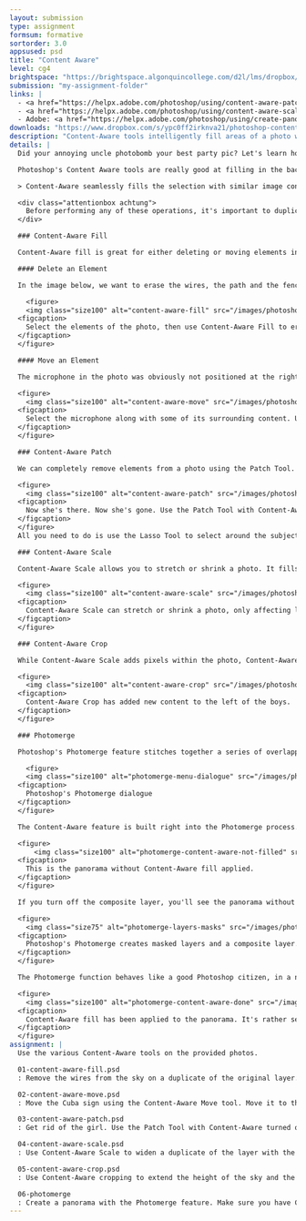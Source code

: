 ```yaml
---
layout: submission
type: assignment
formsum: formative
sortorder: 3.0
appsused: psd
title: "Content Aware"
level: cg4
brightspace: "https://brightspace.algonquincollege.com/d2l/lms/dropbox/user/folder_submit_files.d2l?db=405788&grpid=0&isprv=0&bp=0&ou=448665"
submission: "my-assignment-folder"
links: |
  - <a href="https://helpx.adobe.com/photoshop/using/content-aware-patch-move.html" target="_blank" title="x">Content-Aware Patch & Move</a>
  - <a href="https://helpx.adobe.com/photoshop/using/content-aware-scaling.html" target="_blank" title="Content-Aware Scale">Content-Aware Scale</a>
  - Adobe: <a href="https://helpx.adobe.com/photoshop/using/create-panoramic-images-photomerge.html" target="_blank" title="Photomerge">Photomerge</a>
downloads: "https://www.dropbox.com/s/ypc0ff2irknva21/photoshop-content-aware.zip?dl=1"
description: "Content-Aware tools intelligently fill areas of a photo with a seamlessly background. These tools appear throughout Photoshop. We'll discover the many ways it can be used."
details: |
  Did your annoying uncle photobomb your best party pic? Let's learn how to remove unwanted elements in a photo, so Uncle Hamish doesn't put a damper on your next shindig.

  Photoshop's Content Aware tools are really good at filling in the background of a photo when you either delete or move an element. This is what Adobe has to say about Photoshop's Content-Aware feature:

  > Content-Aware seamlessly fills the selection with similar image content nearby. For the best results, create a selection that extends slightly into the area you want to replicate. (A quick lasso or marquee selection is often sufficient.) <cite><a href="https://helpx.adobe.com/photoshop/using/filling-stroking-selections-layers-paths.html#content_aware_pattern_or_history_fills" target="_blank" title="Adobe: Content-Aware Fill">Adobe</a></cite>

  <div class="attentionbox achtung">
    Before performing any of these operations, it's important to duplicate the original layer, so we preserve our non-destructive workflow.
  </div>

  ### Content-Aware Fill

  Content-Aware fill is great for either deleting or moving elements in a photo.

  #### Delete an Element

  In the image below, we want to erase the wires, the path and the fence. Select them with the Lasso Tool. Hit Shift-F5 to fill. Remember to duplicate the affected layer before cloning.

    <figure>
    <img class="size100" alt="content-aware-fill" src="/images/photoshop-content-aware/content-aware-fill.jpg">
  <figcaption>
    Select the elements of the photo, then use Content-Aware Fill to erase them on a duplicate of the layer.
  </figcaption>
  </figure>

  #### Move an Element

  The microphone in the photo was obviously not positioned at the right location, above the woman. Let's use the Content-Aware Move tool to shift it over. Remember to duplicate the layer before making the edit.

  <figure>
    <img class="size100" alt="content-aware-move" src="/images/photoshop-content-aware/content-aware-move.jpg">
  <figcaption>
    Select the microphone along with some of its surrounding content. Use the Content-Aware Move Tool to scootch it over.
  </figcaption>
  </figure>

  ### Content-Aware Patch

  We can completely remove elements from a photo using the Patch Tool. It uses Content-Aware technology to fill intelligently.

  <figure>
    <img class="size100" alt="content-aware-patch" src="/images/photoshop-content-aware/content-aware-patch.jpg">
  <figcaption>
    Now she's there. Now she's gone. Use the Patch Tool with Content-Aware turned on to preserve the background.
  </figcaption>
  </figure>
  All you need to do is use the Lasso Tool to select around the subject.Switch to the Patch Tool. Set it to Conent-Aware in the Control Bar. Move the subject to a carefully chosen area.

  ### Content-Aware Scale

  Content-Aware Scale allows you to stretch or shrink a photo. It fills in new areas between existing pixels with its best guess of how it should look. This works best with photos that have *low-energy* areas. Use   <span class="command">Edit > Conent-Aware Scale</span> or hit <span class="command">⌘-Option-Shift-C</span> to envoke it.

  <figure>
    <img class="size100" alt="content-aware-scale" src="/images/photoshop-content-aware/content-aware-scale.jpg">
  <figcaption>
    Content-Aware Scale can stretch or shrink a photo, only affecting low energy areas.
  </figcaption>
  </figure>

  ### Content-Aware Crop

  While Content-Aware Scale adds pixels within the photo, Content-Aware Crop adds content on the outside of the photo. It expands the canvas, then fills in that new space intelligently.

  <figure>
    <img class="size100" alt="content-aware-crop" src="/images/photoshop-content-aware/content-aware-crop.jpg">
  <figcaption>
    Content-Aware Crop has added new content to the left of the boys.
  </figcaption>
  </figure>

  ### Photomerge

  Photoshop's Photomerge feature stitches together a series of overlapping photos to create a panoramic composition. You can access it from <span class="command">File > Automate > Photomerge...</span>

    <figure>
    <img class="size100" alt="photomerge-menu-dialogue" src="/images/photoshop-content-aware/photomerge-menu-dialogue.jpg">
  <figcaption>
    Photoshop's Photomerge dialogue
  </figcaption>
  </figure>

  The Content-Aware feature is built right into the Photomerge process. Check the box at the bottom of the dialogue to turn it on.

  <figure>
      <img class="size100" alt="photomerge-content-aware-not-filled" src="/images/photoshop-content-aware/photomerge-content-aware-not-filled.jpg">
  <figcaption>
    This is the panorama without Content-Aware fill applied.
  </figcaption>
  </figure>

  If you turn off the composite layer, you'll see the panorama without Content-Aware filled areas.

  <figure>
    <img class="size75" alt="photomerge-layers-masks" src="/images/photoshop-content-aware/photomerge-layers-masks.jpg">
  <figcaption>
    Photoshop's Photomerge creates masked layers and a composite layer.
  </figcaption>
  </figure>

  The Photomerge function behaves like a good Photoshop citizen, in a non-destructive manner. It saves separate layers with layer masks on each. If you need to, you can edit its work after the fact.

  <figure>
    <img class="size100" alt="photomerge-content-aware-done" src="/images/photoshop-content-aware/photomerge-content-aware-done.jpg">
  <figcaption>
    Content-Aware fill has been applied to the panorama. It's rather seamless.
  </figcaption>
  </figure>
assignment: |
  Use the various Content-Aware tools on the provided photos.

  01-content-aware-fill.psd
  : Remove the wires from the sky on a duplicate of the original layer. Make sure to name all layers for all of these images.

  02-content-aware-move.psd
  : Move the Cuba sign using the Content-Aware Move tool. Move it to the right side of the image.

  03-content-aware-patch.psd
  : Get rid of the girl. Use the Patch Tool with Content-Aware turned on. You can use cloning tools after the fact to edit out any flowers that look like they've been repeated. Just make sure your edits are non-destructive.

  04-content-aware-scale.psd
  : Use Content-Aware Scale to widen a duplicate of the layer with the dude on it. You can actually scale it quite a bit.

  05-content-aware-crop.psd
  : Use Content-Aware cropping to extend the height of the sky and the grass. Be reasonable with the extension size. After a while, Photoshop will create a discernable pattern.

  06-photomerge
  : Create a panorama with the Photomerge feature. Make sure you have Content-Aware turned on.
---
```

